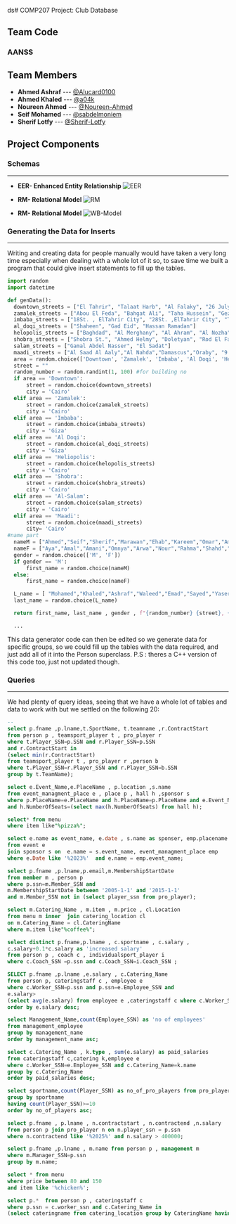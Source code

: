 ds# COMP207 Project: Club Database

## Team Code

### AANSS

## Team Members

- **Ahmed Ashraf** --- [@Alucard0100](https://github.com/Alucard0100)
- **Ahmed Khaled** --- [@a04k](https://github.com/a04k)
- **Noureen Ahmed** --- [@Noureen-Ahmed](https://github.com/Noureen-Ahmed)
- **Seif Mohamed** --- [@sabdelmoniem](https://github.com/sabdelmoniem)
- **Sherif Lotfy** --- [@Sherif-Lotfy](https://github.com/Sherif-Lotfy)

 ## Project Components

  ### Schemas
  ---
-  **EER- Enhanced Entity Relationship**
  ![EER](./DigitalSchemas/EER.jpeg)

- **RM- Relational Model**
  ![RM](./DigitalSchemas/RM.jpeg)

- **RM- Relational Model**
  ![WB-Model](./DigitalSchemas/WBModelnp.jpg)

### Generating the Data for Inserts
---

   Writing and creating data for people manually would have taken a very long time especially when dealing with a whole lot of it so, to save time we built a program that could give insert statements to fill up the tables.


  ```python
import random
import datetime

def genData():
    downtown_streets = ["El Tahrir", "Talaat Harb", "Al Falaky", "26 July St", "Champeleon", "Sherif", "Adly"]
    zamalek_streets = ["Abou El Feda", "Bahgat Ali", "Taha Hussein", "Gezira", "Hassan Sabry", "Shagaret Al Dor", "Hassan Assem", "Ahmed Heshmat", "kamal Al Tawil", "Mohammed Mazhar"]
    imbaba_streets = ["18St. , ElTahrir City", "28St. ,ElTahrir City", "Talaat Harb", "Mamdouh Salem"]
    al_doqi_streets = ["Shaheen", "Gad Eid", "Hassan Ramadan"]
    helopolis_streets = ["Baghdad", "Al Merghany", "Al Ahram", "Al Nozha", "Al Hegaz", "Salah El Din"]
    shobra_streets = ["Shobra St.", "Ahmed Helmy", "Doletyan", "Rod El Farag", "Al Teraa Al Boulakeya", "Kholousi", "Al Khamrawaya", "15 May"]
    salam_streets = ["Gamal Abdel Nasser", "El Sadat"]
    maadi_streets = ["Al Saad Al Aaly","Al Nahda","Damascus","Oraby", "9 St.","Al Kanal","151 St.", "Al Nadi"]
    area = random.choice(['Downtown', 'Zamalek', 'Imbaba', 'Al Doqi', 'Heliopolis', 'Shobra', 'Al-Salam', 'Maadi'])
    street = ""
    random_number = random.randint(1, 100) #for building no 
    if area == 'Downtown':
        street = random.choice(downtown_streets)
        city = 'Cairo'
    elif area == 'Zamalek':
        street = random.choice(zamalek_streets)
        city = 'Cairo'
    elif area == 'Imbaba':
        street = random.choice(imbaba_streets)
        city = 'Giza'
    elif area == 'Al Doqi':
        street = random.choice(al_doqi_streets)
        city = 'Giza'
    elif area == 'Heliopolis':
        street = random.choice(helopolis_streets)
        city = 'Cairo'
    elif area == 'Shobra':
        street = random.choice(shobra_streets)
        city = 'Cairo'
    elif area == 'Al-Salam':
        street = random.choice(salam_streets)
        city = 'Cairo'
    elif area == 'Maadi':
        street = random.choice(maadi_streets)
        city= 'Cairo'
  #name part
    nameM = ["Ahmed","Seif","Sherif","Marawan","Ehab","Kareem","Omar","Amr","Amir","Zeyad","Rashad","Abdallah","Abdelrahman","Ali","Wael","Mohamed","Mahmoud","Yousif","Mostafa","Adham","Ibrahim","Eyad","Abdalaziz","Haytham"]
    nameF = ["Aya","Amal","Amani","Omnya","Arwa","Nour","Rahma","Shahd","Noureen","Mariam","Nada","Esraa","Hager","Nourhan","Yasmin","Yara","Dina","Hana","Salma","Toaa","Eman"]  
    gender = random.choice(['M', 'F'])  
    if gender == 'M':
        first_name = random.choice(nameM)
    else:
        first_name = random.choice(nameF)
  
    L_name = [ "Mohamed","Khaled","Ashraf","Waleed","Emad","Sayed","Yaser","Magdy","Adel","Nader","Sobhi","Hani","Hassan","Farag","Salah","Ghanim","Khalil","Zakaria","Fawzi","Ezzat" ]
    last_name = random.choice(L_name)

    return first_name, last_name , gender , f"{random_number} {street}, {area}, {city}"

    ...

```

  This data generator code can then be edited so we generate data for specific groups, so we could fill up the tables with the data required, and just add all of it into the Person superclass.
  P.S : theres a C++ version of this code too, just not updated though.


 ###  Queries
 ---
 We had plenty of query ideas, seeing that we have a whole lot of tables and data to work with but we settled on the following 20:

``` SQL
-- 
select p.fname ,p.lname,t.SportName, t.teamname ,r.ContractStart
from person p , teamsport_player t , pro_player r 
where t.Player_SSN=p.SSN and r.Player_SSN=p.SSN
and r.ContractStart in
(select min(r.ContractStart) 
from teamsport_player t , pro_player r ,person b
where t.Player_SSN=r.Player_SSN and r.Player_SSN=b.SSN
group by t.TeamName);

select e.Event_Name,e.PlaceName , p.location ,s.name
from event_managment_place e , place p , hall h ,sponsor s
where p.PlaceName=e.PlaceName and h.PlaceName=p.PlaceName and e.Event_Name =s.Event_Name
and h.NumberOfSeats=(select max(h.NumberOfSeats) from hall h);

select* from menu 
where item like"%pizza%";

select e.name as event_name, e.date , s.name as sponser, emp.placename as place_name
from event e 
join sponsor s on  e.name = s.event_name, event_managment_place emp
where e.Date like '%2023%'  and e.name = emp.event_name;

select p.fname ,p.lname,p.email,m.MembershipStartDate
from member m , person p 
where p.ssn=m.Member_SSN and 
m.MembershipStartDate between '2005-1-1' and '2015-1-1'
and m.Member_SSN not in (select player_ssn from pro_player);

select m.Catering_Name , m.item , m.price , cl.Location 
from menu m inner  join catering_location cl
on m.Catering_Name = cl.CateringName 
where m.item like"%coffee%";

select distinct p.fname,p.lname , c.sportname , c.salary ,
c.salary+0.1*c.salary as 'increased salary' 
from person p , coach c , individualsport_player i
where c.Coach_SSN =p.ssn and c.Coach_SSN=i.Coach_SSN ;

SELECT p.fname ,p.lname ,e.salary , c.Catering_Name
from person p, cateringstaff c , employee e
where c.Worker_SSN=p.ssn and p.ssn=e.Employee_SSN and
e.salary>
(select avg(e.salary) from employee e ,cateringstaff c where c.Worker_SSN=e.Employee_SSN)
order by e.salary desc;

select Management_Name,count(Employee_SSN) as 'no of employees'
from management_employee
group by management_name 
order by management_name asc;

select c.Catering_Name , k.type , sum(e.salary) as paid_salaries
from cateringstaff c,catering k,employee e
where c.Worker_SSN=e.Employee_SSN and c.Catering_Name=k.name 
group by c.Catering_Name 
order by paid_salaries desc;

select sportname,count(Player_SSN) as no_of_pro_players from pro_player
group by sportname
having count(Player_SSN)>=10
order by no_of_players asc;

select p.fname , p.lname , n.contractstart , n.contractend ,n.salary
from person p join pro_player n on n.player_ssn = p.ssn
where n.contractend like '%2025%' and n.salary > 400000;

select p.fname ,p.lname , m.name from person p , management m
where m.Manager_SSN=p.ssn
group by m.name;

select * from menu 
where price between 80 and 150
and item like '%chicken%';

select p.*  from person p , cateringstaff c 
where p.ssn = c.worker_ssn and c.Catering_Name in 
(select cateringname from catering_location group by CateringName having count(*)>1);

```
